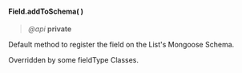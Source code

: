 #### Field.addToSchema(  )   
> *@api* **private**  

Default method to register the field on the List's Mongoose Schema.  
<p class="caution-note">Overridden by some fieldType Classes.</p>

<div class="code-header addGitHubLink" data-file="lib/field.js#L218-L228"> &nbsp;</div><pre class=" language-javascript hideCode api"></pre> 

